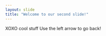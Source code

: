 ```yaml
---
layout: slide
title: "Welcome to our second slide!"
---
```

XOXO cool stuff
Use the left arrow to go back!
